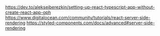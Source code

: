https://dev.to/alekseiberezkin/setting-up-react-typescript-app-without-create-react-app-oph
https://www.digitalocean.com/community/tutorials/react-server-side-rendering
https://styled-components.com/docs/advanced#server-side-rendering